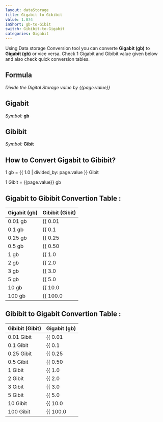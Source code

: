 ```yaml
---
layout: dataStorage
title: Gigabit to Gibibit
value: 1.074
inShort: gb-to-Gibit
switch: Gibibit-to-Gigabit
categories: Gigabit
---
```


Using Data storage Conversion tool you can converte **Gigabit (gb)** to **Gigabit (gb)** or vice versa. Check 1 Gigabit and Gibibit value given below and also check quick conversion tables.

## Formula
*Divide the Digital Storage value by {{page.value}}*

## Gigabit
*Symbol:* **gb**

## Gibibit
*Symbol:* **Gibit**

## How to Convert Gigabit to Gibibit?

1 gb = {{ 1.0 | divided_by: page.value }} Gibit

1 Gibit = {{page.value}} gb


## Gigabit to Gibibit Convertion Table :

| Gigabit (gb) | Gibibit (Gibit) |
| ---- | ---- |
| 0.01 gb | {{ 0.01 | divided_by: page.value | round: 12 }} Gibit |
| 0.1 gb | {{ 0.1 | divided_by: page.value | round: 12 }} Gibit |
| 0.25 gb | {{ 0.25 | divided_by: page.value | round: 12 }} Gibit |
| 0.5 gb | {{ 0.50 | divided_by: page.value | round: 12 }} Gibit |
| 1 gb | {{ 1.0 | divided_by: page.value | round: 12 }} Gibit |
| 2 gb | {{ 2.0 | divided_by: page.value | round: 12 }} Gibit |
| 3 gb | {{ 3.0 | divided_by: page.value | round: 12 }} Gibit |
| 5 gb | {{ 5.0 | divided_by: page.value | round: 12 }} Gibit |
| 10 gb | {{ 10.0 | divided_by: page.value | round: 12 }} Gibit |
| 100 gb | {{ 100.0 | divided_by: page.value | round: 12 }} Gibit |

## Gibibit to Gigabit Convertion Table :

| Gibibit (Gibit) | Gigabit (gb) |
| ---- | ---- |
| 0.01 Gibit | {{ 0.01 | times: page.value | round: 12 }} gb |
| 0.1 Gibit | {{ 0.1 | times: page.value | round: 12 }} gb |
| 0.25 Gibit | {{ 0.25 | times: page.value | round: 12 }} gb |
| 0.5 Gibit | {{ 0.50 | times: page.value | round: 12 }} gb |
| 1 Gibit | {{ 1.0 | times: page.value | round: 12 }} gb |
| 2 Gibit | {{ 2.0 | times: page.value | round: 12 }} gb |
| 3 Gibit | {{ 3.0 | times: page.value | round: 12 }} gb |
| 5 Gibit | {{ 5.0 | times: page.value | round: 12 }} gb |
| 10 Gibit | {{ 10.0 | times: page.value | round: 12 }} gb |
| 100 Gibit | {{ 100.0 | times: page.value | round: 12 }} gb |


<script>
document.getElementById('selectInput')[10].selected = true
document.getElementById('selectOutput')[11].selected = true
</script>
